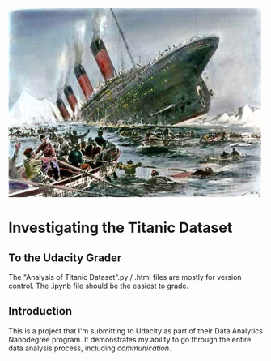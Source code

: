 ![Titanic Sinking](titanic.jpg)

# Investigating the Titanic Dataset

## To the Udacity Grader

The "Analysis of Titanic Dataset".py / .html files are mostly for version control. The .ipynb file should be the easiest to grade.

## Introduction

This is a project that I'm submitting to Udacity as part of their Data Analytics Nanodegree program. It demonstrates my ability to go through the entire data analysis process, including *communication*.